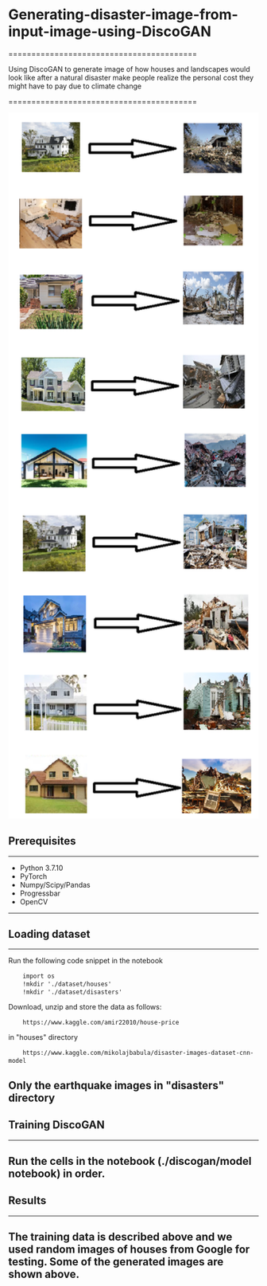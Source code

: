 # Generating-disaster-image-from-input-image-using-DiscoGAN

=========================================

Using DiscoGAN to generate image of how houses and landscapes would look like after a natural disaster make people realize the personal cost they might have to pay due to climate change

=========================================

<img src="assets/hous2dis.png" width="600px">

## Prerequisites
-------------
   - Python 3.7.10
   - PyTorch
   - Numpy/Scipy/Pandas
   - Progressbar
   - OpenCV
----------------

## Loading dataset
----------------
Run the following code snippet in the notebook

		import os
		!mkdir './dataset/houses'
		!mkdir './dataset/disasters'

Download, unzip and store the data as follows:

		https://www.kaggle.com/amir22010/house-price

in "houses" directory 

		https://www.kaggle.com/mikolajbabula/disaster-images-dataset-cnn-model

**Only the earthquake images** 
in "disasters" directory
----------------
 
## Training DiscoGAN
----------------
Run the cells in the notebook (./discogan/model notebook) in order.
----------------

## Results
----------------
The training data is described above and we used random images of houses from Google for testing. Some of the generated images are shown above.
----------------